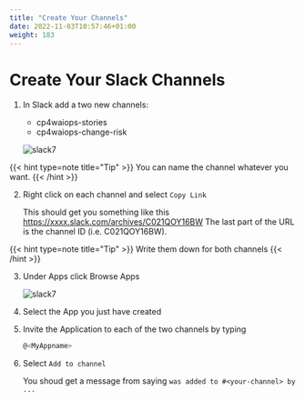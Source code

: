 ```yaml
---
title: "Create Your Channels"
date: 2022-11-03T10:57:46+01:00
weight: 183
---
```



# Create Your Slack Channels


1. In Slack add a two new channels:
	* cp4waiops-stories
	* cp4waiops-change-risk

	![slack7](/cp4waiops-training/pics/slack/slack003.png)



{{< hint type=note title="Tip" >}}
You can name the channel whatever you want.
{{< /hint >}}

2. Right click on each channel and select `Copy Link`

	This should get you something like this https://xxxx.slack.com/archives/C021QOY16BW
	The last part of the URL is the channel ID (i.e. C021QOY16BW). 
	
	
{{< hint type=note title="Tip" >}}
Write them down for both channels
{{< /hint >}}

3. Under Apps click Browse Apps

	![slack7](/cp4waiops-training/pics/slack/slack013.png)


4. Select the App you just have created

5. Invite the Application to each of the two channels by typing

	```bash
	@<MyAppname>
	

6. Select `Add to channel`

	You shoud get a message from <MyAppname> saying `was added to #<your-channel> by ...`



